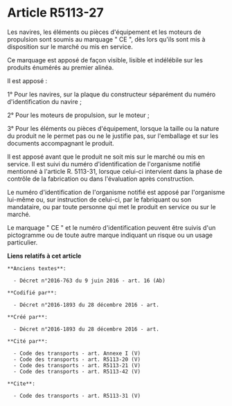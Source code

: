# Article R5113-27

Les navires, les éléments ou pièces d'équipement et les moteurs de propulsion sont soumis au marquage " CE ", dès lors qu'ils
sont mis à disposition sur le marché ou mis en service. 

Ce marquage est apposé de façon visible, lisible et indélébile sur les produits énumérés au premier alinéa. 

Il est apposé : 

1° Pour les navires, sur la plaque du constructeur séparément du numéro d'identification du navire ; 

2° Pour les moteurs de propulsion, sur le moteur ; 

3° Pour les éléments ou pièces d'équipement, lorsque la taille ou la nature du produit ne le permet pas ou ne le justifie
pas, sur l'emballage et sur les documents accompagnant le produit. 

Il est apposé avant que le produit ne soit mis sur le marché ou mis en service. Il est suivi du numéro d'identification de
l'organisme notifié mentionné à l'article R. 5113-31, lorsque celui-ci intervient dans la phase de contrôle de la fabrication
ou dans l'évaluation après construction. 

Le numéro d'identification de l'organisme notifié est apposé par l'organisme lui-même ou, sur instruction de celui-ci, par le
fabriquant ou son mandataire, ou par toute personne qui met le produit en service ou sur le marché. 

Le marquage " CE " et le numéro d'identification peuvent être suivis d'un pictogramme ou de toute autre marque indiquant un
risque ou un usage particulier.

**Liens relatifs à cet article**

	**Anciens textes**:

	  - Décret n°2016-763 du 9 juin 2016 - art. 16 (Ab)

	**Codifié par**:

	  - Décret n°2016-1893 du 28 décembre 2016 - art.

	**Créé par**:

	  - Décret n°2016-1893 du 28 décembre 2016 - art.

	**Cité par**:

	  - Code des transports - art. Annexe I (V)
	  - Code des transports - art. R5113-20 (V)
	  - Code des transports - art. R5113-21 (V)
	  - Code des transports - art. R5113-42 (V)

	**Cite**:

	  - Code des transports - art. R5113-31 (V)
